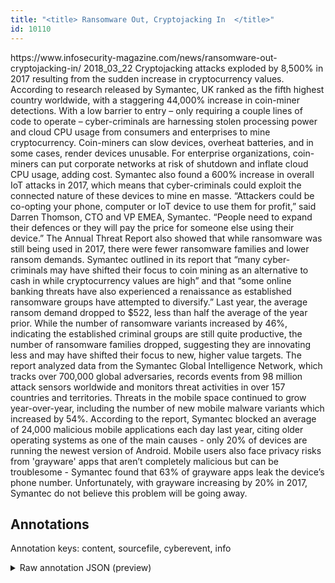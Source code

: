 ```yaml
---
title: "<title> Ransomware Out, Cryptojacking In  </title>"
id: 10110
---
```


<title> Ransomware Out, Cryptojacking In  </title>
<source> https://www.infosecurity-magazine.com/news/ransomware-out-cryptojacking-in/ </source>
<date> 2018_03_22 </date>
<text>
Cryptojacking attacks exploded by 8,500% in 2017 resulting from the sudden increase in cryptocurrency values. According to research released by Symantec, UK ranked as the fifth highest country worldwide, with a staggering 44,000% increase in coin-miner detections.
With a low barrier to entry – only requiring a couple lines of code to operate – cyber-criminals are harnessing stolen processing power and cloud CPU usage from consumers and enterprises to mine cryptocurrency. Coin-miners can slow devices, overheat batteries, and in some cases, render devices unusable. For enterprise organizations, coin-miners can put corporate networks at risk of shutdown and inflate cloud CPU usage, adding cost.
Symantec also found a 600% increase in overall IoT attacks in 2017, which means that cyber-criminals could exploit the connected nature of these devices to mine en masse.
“Attackers could be co-opting your phone, computer or IoT device to use them for profit,” said Darren Thomson, CTO and VP EMEA, Symantec. “People need to expand their defences or they will pay the price for someone else using their device.”
The Annual Threat Report also showed that while ransomware was still being used in 2017, there were fewer ransomware families and lower ransom demands. Symantec outlined in its report that “many cyber-criminals may have shifted their focus to coin mining as an alternative to cash in while cryptocurrency values are high” and that “some online banking threats have also experienced a renaissance as established ransomware groups have attempted to diversify.”
Last year, the average ransom demand dropped to $522, less than half the average of the year prior. While the number of ransomware variants increased by 46%, indicating the established criminal groups are still quite productive, the number of ransomware families dropped, suggesting they are innovating less and may have shifted their focus to new, higher value targets.
The report analyzed data from the Symantec Global Intelligence Network, which tracks over 700,000 global adversaries, records events from 98 million attack sensors worldwide and monitors threat activities in over 157 countries and territories.
Threats in the mobile space continued to grow year-over-year, including the number of new mobile malware variants which increased by 54%. According to the report, Symantec blocked an average of 24,000 malicious mobile applications each day last year, citing older operating systems as one of the main causes - only 20% of devices are running the newest version of Android. 
Mobile users also face privacy risks from 'grayware' apps that aren’t completely malicious but can be troublesome - Symantec found that 63% of grayware apps leak the device’s phone number. Unfortunately, with grayware increasing by 20% in 2017, Symantec do not believe this problem will be going away. 
</text>



## Annotations

Annotation keys: content, sourcefile, cyberevent, info

<details>
<summary>Raw annotation JSON (preview)</summary>

```json
{
  "content": "Cryptojacking attacks exploded by 8,500% in 2017 resulting from the sudden increase in cryptocurrency values. According to research released by Symantec, UK ranked as the fifth highest country worldwide, with a staggering 44,000% increase in coin-miner detections. With a low barrier to entry \u2013 only requiring a couple lines of code to operate \u2013 cyber-criminals are harnessing stolen processing power and cloud CPU usage from consumers and enterprises to mine cryptocurrency. Coin-miners can slow devices, overheat batteries, and in some cases, render devices unusable. For enterprise organizations, coin-miners can put corporate networks at risk of shutdown and inflate cloud CPU usage, adding cost. Symantec also found a 600% increase in overall IoT attacks in 2017, which means that cyber-criminals could exploit the connected nature of these devices to mine en masse. \u201cAttackers could be co-opting your phone, computer or IoT device to use them for profit,\u201d said Darren Thomson, CTO and VP EMEA, Symantec. \u201cPeople need to expand their defences or they will pay the price for someone else using their device.\u201d The Annual Threat Report also showed that while ransomware was still being used in 2017, there were fewer ransomware families and lower ransom demands. Symantec outlined in its report that \u201cmany cyber-criminals may have shifted their focus to coin mining as an alternative to cash in while cryptocurrency values are high\u201d and that \u201csome online banking threats have also experienced a renaissance as established ransomware groups have attempted to diversify.\u201d Last year, the average ransom demand dropped to $522, less than half the average of the year prior. While the number of ransomware variants increased by 46%, indicating the established criminal groups are still quite productive, the number of ransomware families dropped, suggesting they are innovating less and may have shifted their focus to new, higher value targets. The report analyzed data from the Symantec Global Intelligence Network, which tracks over 700,000 global adversaries, records events from 98 million attack sensors worldwide and monitors threat activities in over 157 countries and territories. Threats in the mobile space continued to grow year-over-year, including the number of new mobile malware variants which increased by 54%. According to the report, Symantec blocked an average of 24,000 malicious mobile applications each day last year, citing older operating systems as one of the main causes - only 20% of devices are running the newest version of Android.  Mobile users also face privacy risks from 'grayware' apps that aren\u2019t completely malicious but can be troublesome - Symantec found that 63% of grayware apps leak the device\u2019s phone number. Unfortunately, with grayware increasing by 20% in 2017, Symantec do not believe this problem will be going away. ",
  "sourcefile": "10110.txt",
  "cyberevent": {
    "hopper": [
      {
        "index": 0,
        "events": [
          {
            "index": "E2",
            "type": "Attack",
            "realis": "Generic",
            "nugget": {
              "startOffset": 1249,
              "index": "T2",
              "endOffset": 1263,
              "text": "ransom demands"
            },
            "argument": [
              {
                "index": "T3",
                "external_reference": {
                  "wikidataid": "Q926331"
                },
                "endOffset": 1238,
                "role": {
                  "type": "Tool"
                },
                "text": "ransomware families",
                "startOffset": 1219,
                "type": "Malware"
              },
              {
                "index": "T5",
                "text": "2017",
                "endOffset": 1200,
                "role": {
                  "type": "Time"
                },
                "startOffset": 1196,
                "ty
```
</details>
